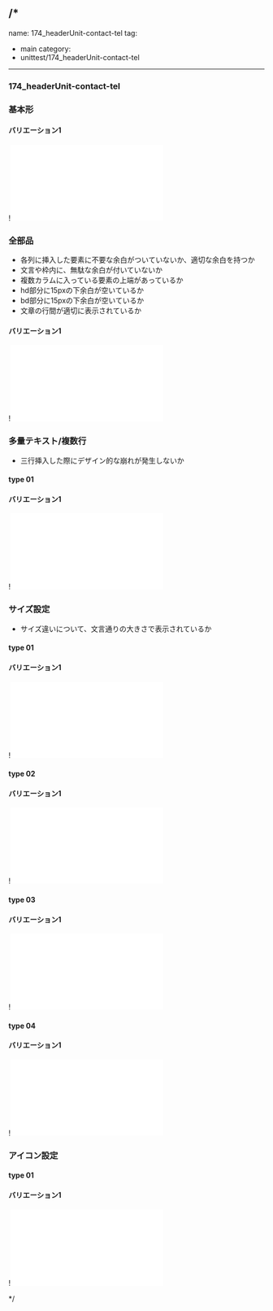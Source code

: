 /*
---
name: 174_headerUnit-contact-tel
tag:
  - main
category:
  - unittest/174_headerUnit-contact-tel
---

### 174_headerUnit-contact-tel
### 基本形

#### バリエーション1

!![174_headerUnit-contact-tel_01basic_1.html](./html/174_headerUnit-contact-tel/174_headerUnit-contact-tel_01basic_1.html)

### 全部品
- 各列に挿入した要素に不要な余白がついていないか、適切な余白を持つか
- 文言や枠内に、無駄な余白が付いていないか
- 複数カラムに入っている要素の上端があっているか
- hd部分に15pxの下余白が空いているか
- bd部分に15pxの下余白が空いているか
- 文章の行間が適切に表示されているか

#### バリエーション1

!![174_headerUnit-contact-tel_02all_1.html](./html/174_headerUnit-contact-tel/174_headerUnit-contact-tel_02all_1.html)

### 多量テキスト/複数行
- 三行挿入した際にデザイン的な崩れが発生しないか

#### type 01
#### バリエーション1

!![174_headerUnit-contact-tel_d03manyText_01_1.html](./html/174_headerUnit-contact-tel/174_headerUnit-contact-tel_d03manyText_01_1.html)

### サイズ設定
- サイズ違いについて、文言通りの大きさで表示されているか

#### type 01
#### バリエーション1

!![174_headerUnit-contact-tel_f14_01_1.html](./html/174_headerUnit-contact-tel/174_headerUnit-contact-tel_f14_01_1.html)

#### type 02
#### バリエーション1

!![174_headerUnit-contact-tel_f14_02_1.html](./html/174_headerUnit-contact-tel/174_headerUnit-contact-tel_f14_02_1.html)

#### type 03
#### バリエーション1

!![174_headerUnit-contact-tel_f14_03_1.html](./html/174_headerUnit-contact-tel/174_headerUnit-contact-tel_f14_03_1.html)

#### type 04
#### バリエーション1

!![174_headerUnit-contact-tel_f14_04_1.html](./html/174_headerUnit-contact-tel/174_headerUnit-contact-tel_f14_04_1.html)

### アイコン設定

#### type 01
#### バリエーション1

!![174_headerUnit-contact-tel_f15_01_1.html](./html/174_headerUnit-contact-tel/174_headerUnit-contact-tel_f15_01_1.html)

*/
